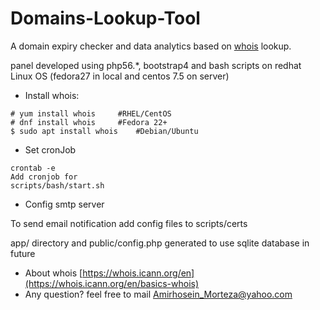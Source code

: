 Domains-Lookup-Tool
====================

A domain expiry checker and data analytics based on 
 [whois](https://lookup.icann.org/) lookup.

 panel developed using php56.*, bootstrap4 and bash scripts on redhat Linux OS (fedora27 in local and centos 7.5 on server) 

* Install whois:

```
# yum install whois		#RHEL/CentOS
# dnf install whois		#Fedora 22+
$ sudo apt install whois	#Debian/Ubuntu
```

* Set cronJob
```
crontab -e
Add cronjob for 
scripts/bash/start.sh 

```

* Config smtp server

To send email notification add config files to scripts/certs


app/ directory and public/config.php generated to use sqlite database in future


- About whois [https://whois.icann.org/en](https://whois.icann.org/en/basics-whois) 
- Any question? feel free to mail 
 [Amirhosein_Morteza@yahoo.com](https://Amirhosein_Morteza@yahoo.com) 

